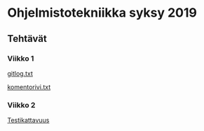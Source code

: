 # Ohjelmistotekniikka syksy 2019

## Tehtävät

### Viikko 1

[gitlog.txt](https://github.com/ArktinenKarpalo/ot-harjoitustyo/blob/master/laskarit/viikko1/gitlog.txt)

[komentorivi.txt](https://github.com/ArktinenKarpalo/ot-harjoitustyo/blob/master/laskarit/viikko1/komentorivi.txt)


### Viikko 2

[Testikattavuus](https://github.com/ArktinenKarpalo/ot-harjoitustyo/blob/master/laskarit/viikko2/testikattavuus.png)
